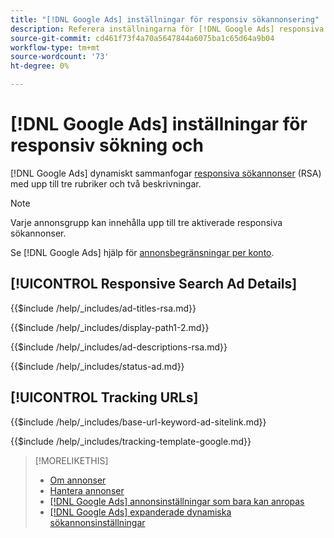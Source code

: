 ```yaml
---
title: "[!DNL Google Ads] inställningar för responsiv sökannonsering"
description: Referera inställningarna för [!DNL Google Ads] responsiva sökannonser.
source-git-commit: cd461f73f4a70a5647844a6075ba1c65d64a9b04
workflow-type: tm+mt
source-wordcount: '73'
ht-degree: 0%

---
```


# [!DNL Google Ads] inställningar för responsiv sökning och

[!DNL Google Ads] dynamiskt sammanfogar [responsiva sökannonser](https://support.google.com/google-ads/answer/7684791?hl=en) (RSA) med upp till tre rubriker och två beskrivningar.

>[!NOTE]
>
>Varje annonsgrupp kan innehålla upp till tre aktiverade responsiva sökannonser.

Se [!DNL Google Ads] hjälp för [annonsbegränsningar per konto](https://support.google.com/google-ads/answer/6372658?hl=en).

## [!UICONTROL Responsive Search Ad Details]

<!-- **[!UICONTROL Ad Titles]:** -->

{{$include /help/_includes/ad-titles-rsa.md}}

<!-- **[!UICONTROL Display Path 1]**, **[!UICONTROL Display Path 2]:** -->

{{$include /help/_includes/display-path1-2.md}}

<!-- **[!UICONTROL Ad Descriptions]:** -->

{{$include /help/_includes/ad-descriptions-rsa.md}}

<!-- **[!UICONTROL Status]:** -->

{{$include /help/_includes/status-ad.md}}

## [!UICONTROL Tracking URLs]

<!-- **[!UICONTROL Base URl]:** -->

{{$include /help/_includes/base-url-keyword-ad-sitelink.md}}

<!-- **[!UICONTROL Tracking Template]:** -->

{{$include /help/_includes/tracking-template-google.md}}

>[!MORELIKETHIS]
>
>* [Om annonser](ad-about.md)
>* [Hantera annonser](ad-manage.md)
>* [[!DNL Google Ads] annonsinställningar som bara kan anropas](ad-settings-google-call.md)
>* [[!DNL Google Ads] expanderade dynamiska sökannonsinställningar](ad-settings-google-dsa.md)

